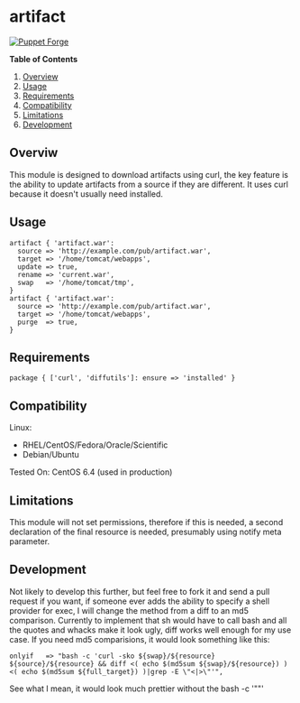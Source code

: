 # artifact #

[![Puppet Forge](https://img.shields.io/badge/puppetforge-v0.1.0-blue.svg)](https://forge.puppetlabs.com/swizzley88/cis)

**Table of Contents**

1. [Overview](#overview)
2. [Usage](#usage)
3. [Requirements](#requirements)
4. [Compatibility](#compatibility)
5. [Limitations](#limitations)
6. [Development](#development)
    
## Overviw

This module is designed to download artifacts using curl, the key feature is the ability to update artifacts from a source if they are different. It uses curl because it doesn't usually need installed. 

## Usage

```
artifact { 'artifact.war': 
  source => 'http://example.com/pub/artifact.war', 
  target => '/home/tomcat/webapps', 
  update => true,
  rename => 'current.war',
  swap   => '/home/tomcat/tmp',
}
artifact { 'artifact.war': 
  source => 'http://example.com/pub/artifact.war', 
  target => '/home/tomcat/webapps', 
  purge  => true,
}
```

## Requirements

```
package { ['curl', 'diffutils']: ensure => 'installed' }
```
## Compatibility

Linux:

 * RHEL/CentOS/Fedora/Oracle/Scientific
 * Debian/Ubuntu
 
Tested On: CentOS 6.4 (used in production)

## Limitations

This module will not set permissions, therefore if this is needed, a second declaration of the final resource is needed, presumably using notify meta parameter.

## Development

Not likely to develop this further, but feel free to fork it and send a pull request if you want, if someone ever adds the ability to specify a shell provider for exec, I will change the method from a diff to an md5 comparison. Currently to implement that sh would have to call bash and all the quotes and whacks make it look ugly, diff works well enough for my use case. If you need md5 comparisions, it would look something like this:

```
onlyif   => "bash -c 'curl -sko ${swap}/${resource} ${source}/${resource} && diff <( echo $(md5sum ${swap}/${resource}) ) <( echo $(md5sum ${full_target}) )|grep -E \"<|>\"'",
```

See what I mean, it would look much prettier without the bash -c '\"\"'

